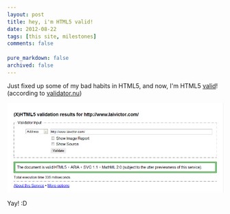 ```yaml
---
layout: post
title: hey, i'm HTML5 valid!
date: 2012-08-22
tags: [this site, milestones]
comments: false

pure_markdown: false
archived: false
---
```


<p>
  Just fixed up some of my bad habits in HTML5, and now, I'm HTML5 <a href="http://html5.validator.nu/?doc=http%3A%2F%2Fwww.laivictor.com%2F" target="_blank">valid</a>! (according to <a href="http://html5.validator.nu/" target="_blank">validator.nu</a>)
</p>

<p>
	<div class="center">
		<img class="scale-with-grid" alt="HTML5 valid" src="/images/html5valid.png">
	</div>
</p>

<p>
	Yay! :D
</p>
